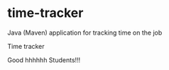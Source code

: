 # time-tracker
Java (Maven) application for tracking time on the job

Time tracker

Good hhhhhh Students!!!
